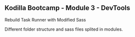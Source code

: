 ## Kodilla Bootcamp - Module 3 - DevTools

Rebuild Task Runner with Modified Sass

Different folder structure and sass files splited in modules.
